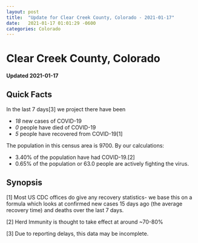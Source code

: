 ```yaml
---
layout: post
title:  "Update for Clear Creek County, Colorado - 2021-01-17"
date:   2021-01-17 01:01:29 -0600
categories: Colorado
---
```


# Clear Creek County, Colorado
#### Updated 2021-01-17

## Quick Facts

In the last 7 days[3] we project there have been
- *18* new cases of COVID-19
- *0* people have died of COVID-19
- *5* people have recovered from COVID-19[1]

The population in this census area is 9700. By our calculations:
- 3.40% of the population have had COVID-19.[2]
- 0.65% of the population or 63.0 people are actively fighting the virus.

## Synopsis




[1] Most US CDC offices do give any recovery statistics- we base this on a formula which looks at confirmed new cases
15 days ago (the average recovery time) and deaths over the last 7 days.

[2] Herd Immunity is thought to take effect at around ~70-80%

[3] Due to reporting delays, this data may be incomplete.
 
    